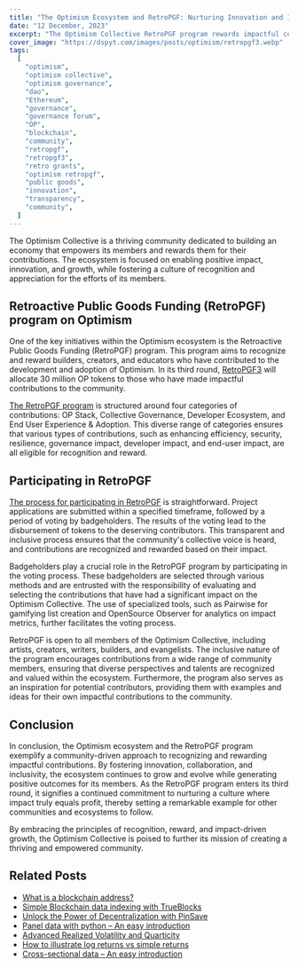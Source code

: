 ```yaml
---
title: "The Optimism Ecosystem and RetroPGF: Nurturing Innovation and Impact"
date: "12 December, 2023"
excerpt: "The Optimism Collective RetroPGF program rewards impactful contributions within its thriving ecosystem, fostering innovation and diverse community involvement."
cover_image: "https://dspyt.com/images/posts/optimism/retropgf3.webp"
tags:
  [
    "optimism",
    "optimism collective",
    "optimism governance",
    "dao",
    "Ethereum",
    "governance",
    "governance forum",
    "OP",
    "blockchain",
    "community",
    "retropgf",
    "retropgf3",
    "retro grants",
    "optimism retropgf",
    "public goods",
    "innovation",
    "transparency",
    "community",
  ]
---
```


The Optimism Collective is a thriving community dedicated to building an economy that empowers its members and rewards them for their contributions. The ecosystem is focused on enabling positive impact, innovation, and growth, while fostering a culture of recognition and appreciation for the efforts of its members.

## Retroactive Public Goods Funding (RetroPGF) program on Optimism

One of the key initiatives within the Optimism ecosystem is the Retroactive Public Goods Funding (RetroPGF) program. This program aims to recognize and reward builders, creators, and educators who have contributed to the development and adoption of Optimism. In its third round, [RetroPGF3](https://round3.optimism.io/) will allocate 30 million OP tokens to those who have made impactful contributions to the community.

[The RetroPGF program](https://www.retropgf.com/) is structured around four categories of contributions: OP Stack, Collective Governance, Developer Ecosystem, and End User Experience & Adoption. This diverse range of categories ensures that various types of contributions, such as enhancing efficiency, security, resilience, governance impact, developer impact, and end-user impact, are all eligible for recognition and reward.

## Participating in RetroPGF

[The process for participating in RetroPGF](https://community.optimism.io/docs/governance/retropgf-3/) is straightforward. Project applications are submitted within a specified timeframe, followed by a period of voting by badgeholders. The results of the voting lead to the disbursement of tokens to the deserving contributors. This transparent and inclusive process ensures that the community's collective voice is heard, and contributions are recognized and rewarded based on their impact.

Badgeholders play a crucial role in the RetroPGF program by participating in the voting process. These badgeholders are selected through various methods and are entrusted with the responsibility of evaluating and selecting the contributions that have had a significant impact on the Optimism Collective. The use of specialized tools, such as Pairwise for gamifying list creation and OpenSource Observer for analytics on impact metrics, further facilitates the voting process.

RetroPGF is open to all members of the Optimism Collective, including artists, creators, writers, builders, and evangelists. The inclusive nature of the program encourages contributions from a wide range of community members, ensuring that diverse perspectives and talents are recognized and valued within the ecosystem. Furthermore, the program also serves as an inspiration for potential contributors, providing them with examples and ideas for their own impactful contributions to the community.

## Conclusion

In conclusion, the Optimism ecosystem and the RetroPGF program exemplify a community-driven approach to recognizing and rewarding impactful contributions. By fostering innovation, collaboration, and inclusivity, the ecosystem continues to grow and evolve while generating positive outcomes for its members. As the RetroPGF program enters its third round, it signifies a continued commitment to nurturing a culture where impact truly equals profit, thereby setting a remarkable example for other communities and ecosystems to follow.

By embracing the principles of recognition, reward, and impact-driven growth, the Optimism Collective is poised to further its mission of creating a thriving and empowered community.

## Related Posts

- [What is a blockchain address?](https://dspyt.com/what-is-blockchain-address)
- [Simple Blockchain data indexing with TrueBlocks](https://dspyt.com/blockchain-data-indexer-with-trueblocks)
- [Unlock the Power of Decentralization with PinSave](https://dspyt.com/PinSave)
- [Panel data with python – An easy introduction](https://dspyt.com/panel-data-econometrics-an-introduction-with-an-example-in-python)
- [Advanced Realized Volatility and Quarticity](https://dspyt.com/advanced-realized-volatility-and-quarticity)
- [How to illustrate log returns vs simple returns](https://dspyt.com/simple-returns-log-return-and-volatility-simple-introduction)
- [Cross-sectional data – An easy introduction](https://dspyt.com/cross-sectional-data-an-easy-introduction)
